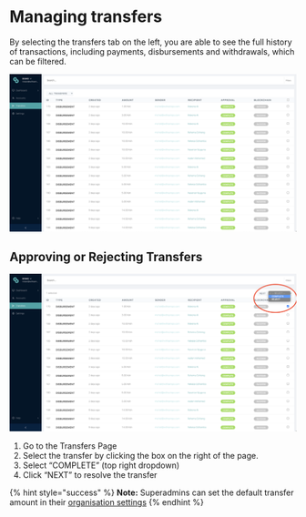 # Managing transfers

By selecting the transfers tab on the left, you are able to see the full history of transactions, including payments, disbursements and withdrawals, which can be filtered.

![Transfers Page](../.gitbook/assets/screen-shot-2020-09-11-at-6.50.49-am.png)

## Approving or Rejecting Transfers

![](../.gitbook/assets/screen-shot-2020-09-11-at-6.57.20-am.png)

1. Go to the Transfers Page
2. Select the transfer by clicking the box on the right of the page.
3. Select “COMPLETE” \(top right dropdown\)
4. Click “NEXT” to resolve the transfer

{% hint style="success" %}
**Note:** Superadmins can set the default transfer amount in their [organisation settings](dashboard-overview/dashboard-settings.md)
{% endhint %}

